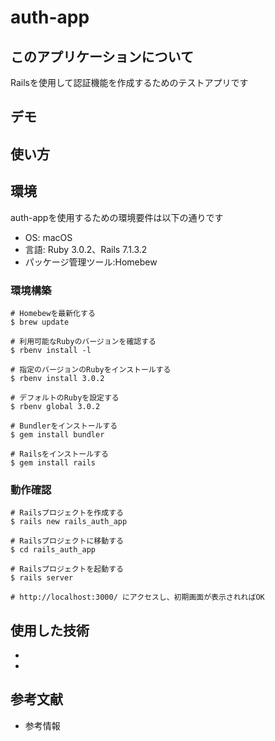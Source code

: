 # auth-app

## このアプリケーションについて

Railsを使用して認証機能を作成するためのテストアプリです

## デモ


## 使い方


## 環境

auth-appを使用するための環境要件は以下の通りです

- OS: macOS
- 言語: Ruby 3.0.2、Rails 7.1.3.2
- パッケージ管理ツール:Homebew

### 環境構築
```
# Homebewを最新化する
$ brew update

# 利用可能なRubyのバージョンを確認する
$ rbenv install -l

# 指定のバージョンのRubyをインストールする
$ rbenv install 3.0.2

# デフォルトのRubyを設定する
$ rbenv global 3.0.2

# Bundlerをインストールする
$ gem install bundler

# Railsをインストールする
$ gem install rails

```

### 動作確認
```
# Railsプロジェクトを作成する
$ rails new rails_auth_app

# Railsプロジェクトに移動する
$ cd rails_auth_app

# Railsプロジェクトを起動する
$ rails server

# http://localhost:3000/ にアクセスし、初期画面が表示されればOK

```

## 使用した技術

-
-

## 参考文献

- 参考情報
